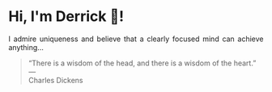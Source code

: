 # Hi, I'm Derrick 👋!
<p align="justify">I admire uniqueness and believe that a clearly focused mind can achieve anything...</p> 
<!-- #quote-start -->
<blockquote>&ldquo;There is a wisdom of the head, and there is a wisdom of the heart.&rdquo; &mdash; <footer>Charles Dickens</footer></blockquote>
<!-- #quote-end -->
